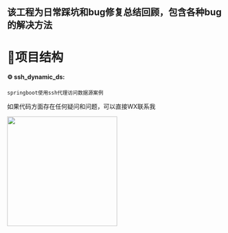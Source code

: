 ## 该工程为日常踩坑和bug修复总结回顾，包含各种bug的解决方法
# 📁项目结构
#### ⚙️ ssh_dynamic_ds: 
    springboot使用ssh代理访问数据源案例




如果代码方面存在任何疑问和问题，可以直接WX联系我

<img src="https://public.ismine.cn/images/wx_qrcode.gif" width="256" height="256"/>